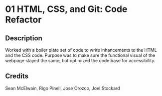 # 01 HTML, CSS, and Git: Code Refactor
## Description
Worked with a boiler plate set of code to write inhancements to the HTML and the CSS code.  Purpose was to make sure the functional visual of the webpage stayed the same, but optimized the code base for accessibility.

## Credits
Sean McElwain, Rigo Pinell, Jose Orozco, Joel Stockard

